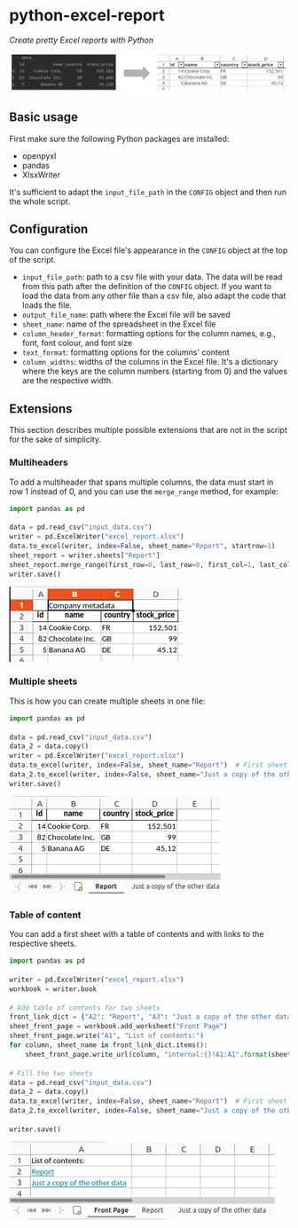 # python-excel-report
_Create pretty Excel reports with Python_

![What's the purpose](readme_files/main_feature.png)


## Basic usage

First make sure the following Python packages are installed:

- openpyxl
- pandas
- XlsxWriter

It's sufficient to adapt the `input_file_path` in the `CONFIG` object and then run the whole script.

## Configuration

You can configure the Excel file's appearance in the `CONFIG` object at the top of the script.
- `input_file_path`: path to a csv file with your data. 
  The data will be read from this path after the definition of the `CONFIG` object.
  If you want to load the data from any other file than a csv file, also adapt the code that loads the file.
- `output_file_name`: path where the Excel file will be saved
- `sheet_name`: name of the spreadsheet in the Excel file
- `column_header_format`: formatting options for the column names, e.g., font, font colour, and font size
- `text_format`: formatting options for the columns' content
- `column_widths`: widths of the columns in the Excel file.
  It's a dictionary where the keys are the column numbers (starting from 0)
  and the values are the respective width.


## Extensions

This section describes multiple possible extensions that are not in the script
for the sake of simplicity.

### Multiheaders

To add a multiheader that spans multiple columns,
the data must start in row 1 instead of 0, and you can use the `merge_range` method,
for example:

```python
import pandas as pd

data = pd.read_csv("input_data.csv")
writer = pd.ExcelWriter("excel_report.xlsx")
data.to_excel(writer, index=False, sheet_name="Report", startrow=1)
sheet_report = writer.sheets["Report"]
sheet_report.merge_range(first_row=0, last_row=0, first_col=1, last_col=2, data="Company metadata")
writer.save()
```

![Multiheader](readme_files/multiheader.png)

### Multiple sheets

This is how you can create multiple sheets in one file:

```python
import pandas as pd

data = pd.read_csv("input_data.csv")
data_2 = data.copy()
writer = pd.ExcelWriter("excel_report.xlsx")
data.to_excel(writer, index=False, sheet_name="Report")  # First sheet
data_2.to_excel(writer, index=False, sheet_name="Just a copy of the other data")  # Second sheet
writer.save()
```

![Multiple sheets](readme_files/multiple_sheets.png)

### Table of content

You can add a first sheet with a table of contents and with links to the respective sheets.

```python
import pandas as pd

writer = pd.ExcelWriter("excel_report.xlsx")
workbook = writer.book

# Add table of contents for two sheets
front_link_dict = {"A2": "Report", "A3": "Just a copy of the other data"}
sheet_front_page = workbook.add_worksheet("Front Page")
sheet_front_page.write("A1", "List of contents:")
for column, sheet_name in front_link_dict.items():
    sheet_front_page.write_url(column, "internal:{}!A1:A1".format(sheet_name), string=sheet_name)

# Fill the two sheets
data = pd.read_csv("input_data.csv")
data_2 = data.copy()
data.to_excel(writer, index=False, sheet_name="Report")  # First sheet
data_2.to_excel(writer, index=False, sheet_name="Just a copy of the other data")  # Second sheet

writer.save()
```
![List of contents](readme_files/list_of_contents.png)
